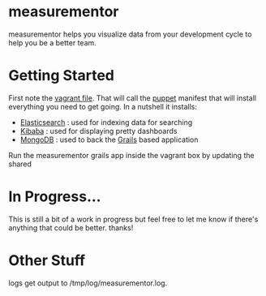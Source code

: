 # measurementor
measurementor helps you visualize data from your development cycle to help you be a better team.

# Getting Started
First note the [vagrant file](https://www.vagrantup.com/).  That will call the [puppet](http://puppetlabs.com/) manifest
that will install everything you need to get going.  In a nutshell it installs:
- [Elasticsearch](http://www.elasticsearch.org/) : used for indexing data for searching
- [Kibaba](http://www.elasticsearch.org/guide/en/kibana/current/) : used for displaying pretty dashboards
- [MongoDB](http://www.mongodb.org/) : used to back the [Grails](https://grails.org/) based application

Run the measurementor grails app inside the vagrant box by updating the shared

# In Progress...
This is still a bit of a work in progress but feel free to let me know if there's anything that could be better.
thanks!

# Other Stuff

logs get output to /tmp/log/measurementor.log.

